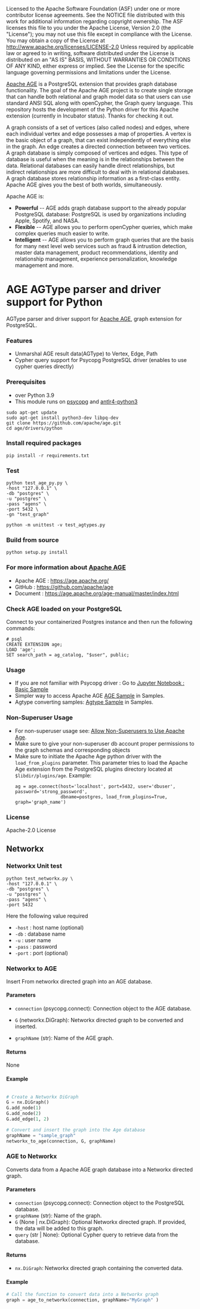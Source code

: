 Licensed to the Apache Software Foundation (ASF) under one
or more contributor license agreements.  See the NOTICE file
distributed with this work for additional information
regarding copyright ownership.  The ASF licenses this file
to you under the Apache License, Version 2.0 (the
"License"); you may not use this file except in compliance
with the License.  You may obtain a copy of the License at
http://www.apache.org/licenses/LICENSE-2.0
Unless required by applicable law or agreed to in writing,
software distributed under the License is distributed on an
"AS IS" BASIS, WITHOUT WARRANTIES OR CONDITIONS OF ANY
KIND, either express or implied.  See the License for the
specific language governing permissions and limitations
under the License.

[Apache AGE](https://age.apache.org/) is a PostgreSQL extension that provides graph database functionality. The goal of the Apache AGE project is to create single storage that can handle both relational and graph model data so that users can use standard ANSI SQL along with openCypher, the Graph query language. This repository hosts the development of the Python driver for this Apache extension (currently in Incubator status). Thanks for checking it out.

A graph consists of a set of vertices (also called nodes) and edges, where each individual vertex and edge possesses a map of properties. A vertex is the basic object of a graph, that can exist independently of everything else in the graph. An edge creates a directed connection between two vertices. A graph database is simply composed of vertices and edges. This type of database is useful when the meaning is in the relationships between the data. Relational databases can easily handle direct relationships, but indirect relationships are more difficult to deal with in relational databases. A graph database stores relationship information as a first-class entity. Apache AGE gives you the best of both worlds, simultaneously.

Apache AGE is:

- **Powerful** -- AGE adds graph database support to the already popular PostgreSQL database: PostgreSQL is used by organizations including Apple, Spotify, and NASA.
- **Flexible** -- AGE allows you to perform openCypher queries, which make complex queries much easier to write.
- **Intelligent** -- AGE allows you to perform graph queries that are the basis for many next level web services such as fraud & intrustion detection, master data management, product recommendations, identity and relationship management, experience personalization, knowledge management and more.

# AGE AGType parser and driver support for Python
AGType parser and driver support for [Apache AGE](https://age.apache.org/), graph extension for PostgreSQL.

### Features
* Unmarshal AGE result data(AGType) to Vertex, Edge, Path
* Cypher query support for Psycopg PostgreSQL driver (enables to use cypher queries directly)

### Prerequisites
* over Python 3.9
* This module runs on [psycopg](https://www.psycopg.org/) and [antlr4-python3](https://pypi.org/project/antlr4-python3-runtime/)
```
sudo apt-get update
sudo apt-get install python3-dev libpq-dev
git clone https://github.com/apache/age.git
cd age/drivers/python
```

### Install required packages
```
pip install -r requirements.txt
```

### Test
```
python test_age_py.py \
-host "127.0.0.1" \
-db "postgres" \
-u "postgres" \
-pass "agens" \
-port 5432 \
-gn "test_graph"
```

```
python -m unittest -v test_agtypes.py
```

### Build from source
```
python setup.py install
```

### For more information about [Apache AGE](https://age.apache.org/)
* Apache AGE : https://age.apache.org/
* GitHub : https://github.com/apache/age
* Document : https://age.apache.org/age-manual/master/index.html

### Check AGE loaded on your PostgreSQL
Connect to your containerized Postgres instance and then run the following commands:
```
# psql 
CREATE EXTENSION age;
LOAD 'age';
SET search_path = ag_catalog, "$user", public;
```

### Usage
* If you are not familiar with Psycopg driver : Go to [Jupyter Notebook : Basic Sample](samples/apache-age-basic.ipynb) 
* Simpler way to access Apache AGE [AGE Sample](samples/apache-age-note.ipynb) in Samples.
* Agtype converting samples: [Agtype Sample](samples/apache-age-agtypes.ipynb) in Samples.

### Non-Superuser Usage
* For non-superuser usage see: [Allow Non-Superusers to Use Apache Age](https://age.apache.org/age-manual/master/intro/setup.html).
* Make sure to give your non-superuser db account proper permissions to the graph schemas and corresponding objects
* Make sure to initiate the Apache Age python driver with the ```load_from_plugins``` parameter. This parameter tries to
  load the Apache Age extension from the PostgreSQL plugins directory located at ```$libdir/plugins/age```. Example:
  ```python.
  ag = age.connect(host='localhost', port=5432, user='dbuser', password='strong_password', 
                   dbname=postgres, load_from_plugins=True, graph='graph_name')
  ```

### License
Apache-2.0 License


## Networkx
### Networkx Unit test
```
python test_networkx.py \
-host "127.0.0.1" \
-db "postgres" \
-u "postgres" \
-pass "agens" \
-port 5432
```
Here the following value required
- `-host` : host name (optional)
- `-db` : database name
- `-u` : user name
- `-pass` : password
- `-port` : port (optional)

### Networkx to AGE
Insert From networkx directed graph into an AGE database.
#### Parameters

- `connection` (psycopg.connect): Connection object to the AGE database.

- `G` (networkx.DiGraph): Networkx directed graph to be converted and inserted.

- `graphName` (str): Name of the AGE graph.

#### Returns

None

#### Example

```python

# Create a Networkx DiGraph
G = nx.DiGraph()
G.add_node(1)
G.add_node(2)
G.add_edge(1, 2)

# Convert and insert the graph into the Age database
graphName = "sample_graph"
networkx_to_age(connection, G, graphName)
```



### AGE to Networkx

Converts data from a Apache AGE graph database into a Networkx directed graph.

#### Parameters

- `connection` (psycopg.connect): Connection object to the PostgreSQL database.
- `graphName` (str): Name of the graph.
- `G` (None | nx.DiGraph): Optional Networkx directed graph. If provided, the data will be added to this graph.
- `query` (str | None): Optional Cypher query to retrieve data from the database.

#### Returns

- `nx.DiGraph`: Networkx directed graph containing the converted data.

#### Example

```python
# Call the function to convert data into a Networkx graph
graph = age_to_networkx(connection, graphName="MyGraph" )
```
